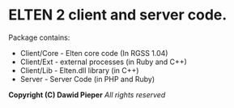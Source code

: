# ELTEN 2 client and server code.
Package contains:
* Client/Core - Elten core code (In RGSS 1.04)
* Client/Ext - external processes (in Ruby and C++)
* Client/Lib - Elten.dll library (in C++)
* Server - Server Code (in PHP and Ruby)

__Copyright (C) Dawid Pieper__
_All rights reserved_